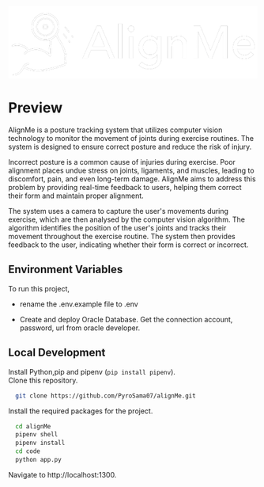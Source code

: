 ![Logo](static/media/logo.ba7f1eb0bde41999c918.png)

# Preview
AlignMe is a posture tracking system that utilizes computer vision technology to monitor the movement of joints during exercise routines. The system is designed to ensure correct posture and reduce the risk of injury. 

Incorrect posture is a common cause of injuries during exercise. Poor alignment places undue stress on joints, ligaments, and muscles, leading to discomfort, pain, and even long-term damage. AlignMe aims to address this problem by providing real-time feedback to users, helping them correct their form and maintain proper alignment. 

The system uses a camera to capture the user's movements during exercise, which are then analysed by the computer vision algorithm. The algorithm identifies the position of the user's joints and tracks their movement throughout the exercise routine. The system then provides feedback to the user, indicating whether their form is correct or incorrect. 

## Environment Variables

To run this project, 

- rename the .env.example file to .env

- Create and deploy Oracle Database. Get the connection account, password, url from oracle developer.

## Local Development

Install Python,pip and pipenv (`pip install pipenv`).  
Clone this repository.

```bash
  git clone https://github.com/PyroSama07/alignMe.git
```

Install the required packages for the project.

```bash
  cd alignMe
  pipenv shell
  pipenv install
  cd code
  python app.py
```
Navigate to http://localhost:1300.
